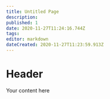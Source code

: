 ```yaml
---
title: Untitled Page
description: 
published: 1
date: 2020-11-27T11:24:16.744Z
tags: 
editor: markdown
dateCreated: 2020-11-27T11:23:59.913Z
---
```


# Header
Your content here